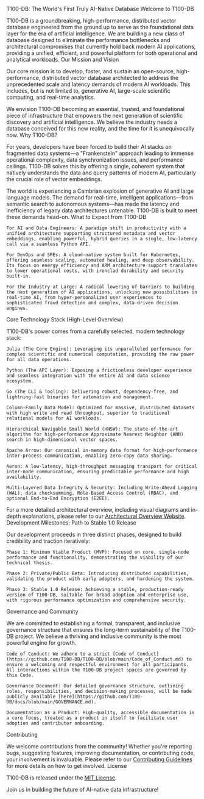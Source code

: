 T100-DB: The World's First Truly AI-Native Database
Welcome to T100-DB

T100-DB is a groundbreaking, high-performance, distributed vector database engineered from the ground up to serve as the foundational data layer for the era of artificial intelligence. We are building a new class of database designed to eliminate the performance bottlenecks and architectural compromises that currently hold back modern AI applications, providing a unified, efficient, and powerful platform for both operational and analytical workloads.
Our Mission and Vision

Our core mission is to develop, foster, and sustain an open-source, high-performance, distributed vector database architected to address the unprecedented scale and latency demands of modern AI workloads. This includes, but is not limited to, generative AI, large-scale scientific computing, and real-time analytics.

We envision T100-DB becoming an essential, trusted, and foundational piece of infrastructure that empowers the next generation of scientific discovery and artificial intelligence. We believe the industry needs a database conceived for this new reality, and the time for it is unequivocally now.
Why T100-DB?

For years, developers have been forced to build their AI stacks on fragmented data systems—a "Frankenstein" approach leading to immense operational complexity, data synchronization issues, and performance ceilings. T100-DB solves this by offering a single, coherent system that natively understands the data and query patterns of modern AI, particularly the crucial role of vector embeddings.

The world is experiencing a Cambrian explosion of generative AI and large language models. The demand for real-time, intelligent applications—from semantic search to autonomous systems—has made the latency and inefficiency of legacy data architectures untenable. T100-DB is built to meet these demands head-on.
What to Expect from T100-DB

    For AI and Data Engineers: A paradigm shift in productivity with a unified architecture supporting structured metadata and vector embeddings, enabling powerful, hybrid queries in a single, low-latency call via a seamless Python API.

    For DevOps and SREs: A cloud-native system built for Kubernetes, offering seamless scaling, automated healing, and deep observability. Its focus on energy efficiency and ARM architecture support translates to lower operational costs, with ironclad durability and security built-in.

    For the Industry at Large: A radical lowering of barriers to building the next generation of AI applications, unlocking new possibilities in real-time AI, from hyper-personalized user experiences to sophisticated fraud detection and complex, data-driven decision engines.

Core Technology Stack (High-Level Overview)

T100-DB's power comes from a carefully selected, modern technology stack:

    Julia (The Core Engine): Leveraging its unparalleled performance for complex scientific and numerical computation, providing the raw power for all data operations.

    Python (The API Layer): Exposing a frictionless developer experience and seamless integration with the entire AI and data science ecosystem.

    Go (The CLI & Tooling): Delivering robust, dependency-free, and lightning-fast binaries for automation and management.

    Column-Family Data Model: Optimized for massive, distributed datasets with high write and read throughput, superior to traditional relational models for AI workloads.

    Hierarchical Navigable Small World (HNSW): The state-of-the-art algorithm for high-performance Approximate Nearest Neighbor (ANN) search in high-dimensional vector spaces.

    Apache Arrow: Our canonical in-memory data format for high-performance inter-process communication, enabling zero-copy data sharing.

    Aeron: A low-latency, high-throughput messaging transport for critical inter-node communication, ensuring predictable performance and high availability.

    Multi-Layered Data Integrity & Security: Including Write-Ahead Logging (WAL), data checksumming, Role-Based Access Control (RBAC), and optional End-to-End Encryption (E2EE).

For a more detailed architectural overview, including visual diagrams and in-depth explanations, please refer to our [Architectural Overview Website](https://github.com/T100-DB/simplified_architecture_overview).
Development Milestones: Path to Stable 1.0 Release

Our development proceeds in three distinct phases, designed to build credibility and traction iteratively:

    Phase 1: Minimum Viable Product (MVP): Focused on core, single-node performance and functionality, demonstrating the viability of our technical thesis.

    Phase 2: Private/Public Beta: Introducing distributed capabilities, validating the product with early adopters, and hardening the system.

    Phase 3: Stable 1.0 Release: Achieving a stable, production-ready version of T100-DB, suitable for broad adoption and enterprise use, with rigorous performance optimization and comprehensive security.

Governance and Community

We are committed to establishing a formal, transparent, and inclusive governance structure that ensures the long-term sustainability of the T100-DB project. We believe a thriving and inclusive community is the most powerful engine for growth.

    Code of Conduct: We adhere to a strict [Code of Conduct](https://github.com/T100-DB/T100-DB/blob/main/Code_of_Conduct.md) to ensure a welcoming and respectful environment for all participants. All interactions within the T100-DB project spaces are governed by this Code.

    Governance Document: Our detailed governance structure, outlining roles, responsibilities, and decision-making processes, will be made publicly available [here](https://github.com/T100-DB/docs/blob/main/GOVERNANCE.md).

    Documentation as a Product: High-quality, accessible documentation is a core focus, treated as a product in itself to facilitate user adoption and contributor onboarding.

Contributing

We welcome contributions from the community! Whether you're reporting bugs, suggesting features, improving documentation, or contributing code, your involvement is invaluable. Please refer to our [Contributing Guidelines](https://github.com/T100-DB/docs/blob/main/CONTRIBUTING.md) for more details on how to get involved.
License

T100-DB is released under the [MIT License](https://github.com/T100-DB/docs/blob/main/LICENSE.md).

Join us in building the future of AI-native data infrastructure!
